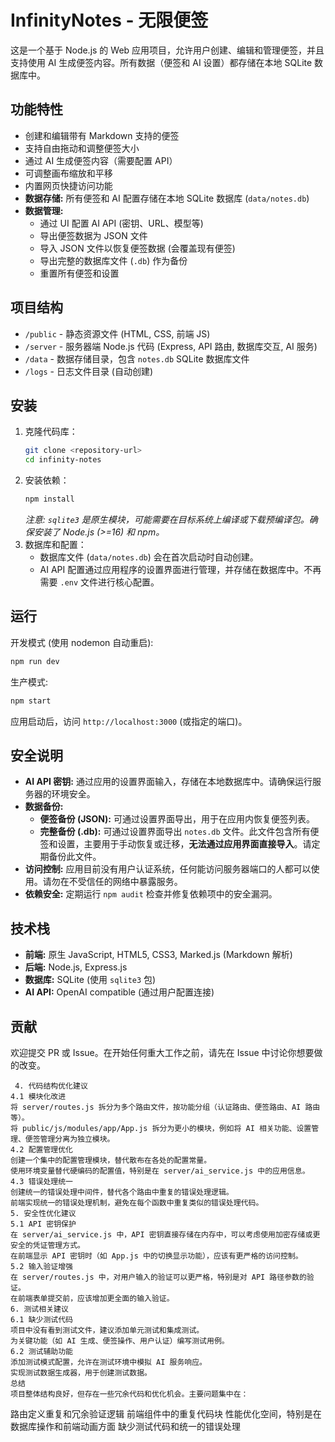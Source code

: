 # InfinityNotes - 无限便签

这是一个基于 Node.js 的 Web 应用项目，允许用户创建、编辑和管理便签，并且支持使用 AI 生成便签内容。所有数据（便签和 AI 设置）都存储在本地 SQLite 数据库中。

## 功能特性

- 创建和编辑带有 Markdown 支持的便签
- 支持自由拖动和调整便签大小
- 通过 AI 生成便签内容（需要配置 API）
- 可调整画布缩放和平移
- 内置网页快捷访问功能
- **数据存储:** 所有便签和 AI 配置存储在本地 SQLite 数据库 (`data/notes.db`)
- **数据管理:**
  - 通过 UI 配置 AI API (密钥、URL、模型等)
  - 导出便签数据为 JSON 文件
  - 导入 JSON 文件以恢复便签数据 (会覆盖现有便签)
  - 导出完整的数据库文件 (`.db`) 作为备份
  - 重置所有便签和设置

## 项目结构

- `/public` - 静态资源文件 (HTML, CSS, 前端 JS)
- `/server` - 服务器端 Node.js 代码 (Express, API 路由, 数据库交互, AI 服务)
- `/data` - 数据存储目录，包含 `notes.db` SQLite 数据库文件
- `/logs` - 日志文件目录 (自动创建)

## 安装

1. 克隆代码库：
   ```bash
   git clone <repository-url>
   cd infinity-notes
   ```
2. 安装依赖：
   ```bash
   npm install
   ```
   _注意: `sqlite3` 是原生模块，可能需要在目标系统上编译或下载预编译包。确保安装了 Node.js (>=16) 和 npm。_
3. 数据库和配置：
   - 数据库文件 (`data/notes.db`) 会在首次启动时自动创建。
   - AI API 配置通过应用程序的设置界面进行管理，并存储在数据库中。不再需要 `.env` 文件进行核心配置。

## 运行

开发模式 (使用 nodemon 自动重启):

```bash
npm run dev
```

生产模式:

```bash
npm start
```

应用启动后，访问 `http://localhost:3000` (或指定的端口)。

## 安全说明

- **AI API 密钥:** 通过应用的设置界面输入，存储在本地数据库中。请确保运行服务器的环境安全。
- **数据备份:**
  - **便签备份 (JSON):** 可通过设置界面导出，用于在应用内恢复便签列表。
  - **完整备份 (.db):** 可通过设置界面导出 `notes.db` 文件。此文件包含所有便签和设置，主要用于手动恢复或迁移，**无法通过应用界面直接导入**。请定期备份此文件。
- **访问控制:** 应用目前没有用户认证系统，任何能访问服务器端口的人都可以使用。请勿在不受信任的网络中暴露服务。
- **依赖安全:** 定期运行 `npm audit` 检查并修复依赖项中的安全漏洞。

## 技术栈

- **前端:** 原生 JavaScript, HTML5, CSS3, Marked.js (Markdown 解析)
- **后端:** Node.js, Express.js
- **数据库:** SQLite (使用 `sqlite3` 包)
- **AI API:** OpenAI compatible (通过用户配置连接)

## 贡献

欢迎提交 PR 或 Issue。在开始任何重大工作之前，请先在 Issue 中讨论你想要做的改变。

<!-- ## 优化建议和冗余代码分析

1. 服务器端优化建议
   1.1 路由重复定义
   在 server/routes.js 中，有重复定义的路由：

第 54 行和第 1104 行都定义了/api/health 路由，这会导致第二个定义覆盖第一个。
第 891 行和第 810 行都定义了/stream-connection/:sessionId 路由，这会导致冲突。
1.2 未使用的导入和变量
在 server/routes.js 中，有一些导入的函数没有被使用，例如 updateUserShareInfo 和 closeUserShare。
在 server/ai_service.js 中，lastChunkTime 变量被定义但没有被充分利用。
1.3 冗余的验证逻辑
在 server/routes.js 中，有多处重复的认证检查逻辑，例如：

第 1116-1122 行和第 1141-1147 行对管理员权限的检查逻辑几乎完全相同。
第 1166-1172 行也是类似的重复代码。
这些可以抽取为一个中间件函数，例如 requireAdmin。

1.4 数据库连接管理
在 server/database.js 中，数据库连接是全局变量，没有提供关闭连接的方法，这可能导致在应用关闭时资源未被正确释放。

2. 前端优化建议
   2.1 App.js 中的重复代码
   在 public/js/modules/app/App.js 中：
   第 42-68 行有两个非常相似的对象定义：this.activeSession 和 this.sessionManager，包含许多重复的属性。
   第 444-530 行和第 500-529 行的代码块非常相似，处理多次点击确认的逻辑可以抽取为一个通用函数。
   2.2 Canvas.js 中的冗余代码
   在 public/js/modules/canvas/Canvas.js 中：
   第 108-234 行的装饰性背景元素创建函数可以简化，三个函数（addDots、addGradientBubbles、addDecorativeLines）有很多重复的逻辑。
   第 616-730 行和第 738-920 行的对话框创建和事件处理逻辑有大量重复，可以抽取为一个通用的对话框创建函数。
   2.3 Note.js 中的优化机会
   在 public/js/modules/note/Note.js 中：

第 273-380 行的事件处理函数过长，可以拆分为更小的函数以提高可维护性。
第 448-483 行的 update 方法中有一些冗余的条件判断。

3.  性能优化建议
    3.1 服务器端性能优化
    在 server/routes.js 中，第 856-880 行的连接清理定时器可以优化为只在有连接时才执行检查，避免不必要的空循环。
    在 server/database.js 中，第 455-568 行的 importNotes 函数使用了串行处理，可以考虑批量插入以提高性能。
    3.2 前端性能优化
    在 public/js/modules/app/App.js 中，第 179-264 行的预连接逻辑可能导致不必要的网络请求，可以添加更智能的触发条件。
    在 public/js/modules/canvas/Canvas.js 中，第 398-404 行的画布移动没有使用 requestAnimationFrame，可能导致在低性能设备上的卡顿。 -->

     4. 代码结构优化建议
    4.1 模块化改进
    将 server/routes.js 拆分为多个路由文件，按功能分组（认证路由、便签路由、AI 路由等）。
    将 public/js/modules/app/App.js 拆分为更小的模块，例如将 AI 相关功能、设置管理、便签管理分离为独立模块。
    4.2 配置管理优化
    创建一个集中的配置管理模块，替代散布在各处的配置常量。
    使用环境变量替代硬编码的配置值，特别是在 server/ai_service.js 中的应用信息。
    4.3 错误处理统一
    创建统一的错误处理中间件，替代各个路由中重复的错误处理逻辑。
    前端实现统一的错误处理机制，避免在每个函数中重复类似的错误处理代码。
    5. 安全性优化建议
    5.1 API 密钥保护
    在 server/ai_service.js 中，API 密钥直接存储在内存中，可以考虑使用加密存储或更安全的凭证管理方式。
    在前端显示 API 密钥时（如 App.js 中的切换显示功能），应该有更严格的访问控制。
    5.2 输入验证增强
    在 server/routes.js 中，对用户输入的验证可以更严格，特别是对 API 路径参数的验证。
    在前端表单提交前，应该增加更全面的输入验证。
    6. 测试相关建议
    6.1 缺少测试代码
    项目中没有看到测试文件，建议添加单元测试和集成测试。
    为关键功能（如 AI 生成、便签操作、用户认证）编写测试用例。
    6.2 测试辅助功能
    添加测试模式配置，允许在测试环境中模拟 AI 服务响应。
    实现测试数据生成器，用于创建测试数据。
    总结
    项目整体结构良好，但存在一些冗余代码和优化机会。主要问题集中在：

路由定义重复和冗余验证逻辑
前端组件中的重复代码块
性能优化空间，特别是在数据库操作和前端动画方面
缺少测试代码和统一的错误处理
